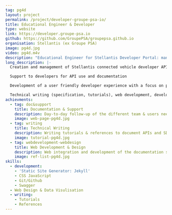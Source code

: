 ```yaml
---
tag: pg4d
layout: project
permalink: /project/developer-groupe-psa-io/
title: Educational Engineer & Developer
type: website
link: https://developer.groupe-psa.io
github: https://github.com/GroupePSA/groupepsa.github.io
organisation: Stellantis (ex Groupe PSA)
image: pg4d.jpg
video: pg4d.m4v
description: "Educational Engineer for Stellantis Developer Portal: managment, development, design, writing and support."
long_description: |-  
  Creation and management of Stellantis connected vehicle developer API portal

  Support to developers for API use and documentation

  Development of a user friendly developer experience with a focus on pedagogic approach

  Technical writing (specification, tutorials), web development, developer interviews, product management
achievments:
  - tag: doc&support
    title: Documentation & Support
    description: Day-to-day follow-up of the different team & users needs in term of documentation and support, designing the product and prioritizing new features and management of the JIRA tickets.
    image: web-page-pg4d.jpg
  - tag: writing
    title: Technical Writing
    description: Writing tutorials & references to document APIs and SDKs.
    image: tutorial-pg4d.jpg
  - tag: webdevelopment-webdesign
    title: Web Development & Design
    description: Web integration and development of the documentation system. Designing user-friendly layout, schema & systems for this website.
    image: ref-list-pg4d.jpg
skills:
  - development:
    - 'Static Site Generator: Jekyll'
    - CSS JavaScript
    - Git/Github
    - Swagger
  - Web Design & Data Visulisation
  - writing:
    - Tutorials
    - References
---
```

